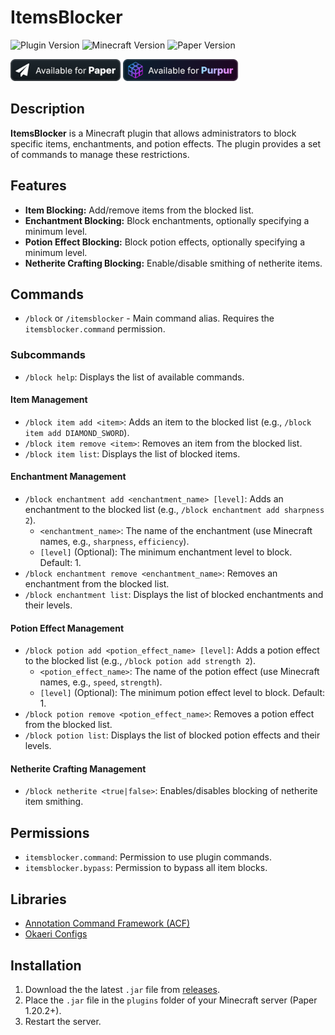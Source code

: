 # ItemsBlocker

![Plugin Version](https://img.shields.io/github/v/tag/flezeusz/ItemsBlocker?label=Version&color=green)
![Minecraft Version](https://img.shields.io/badge/Minecraft-1.20.2-orange.svg)
![Paper Version](https://img.shields.io/badge/Paper-1.20.2-blue.svg)

<a href="/#"><img src="https://raw.githubusercontent.com/intergrav/devins-badges/v2/assets/compact/supported/paper_46h.png" height="35"></a>
<a href="/#"><img src="https://raw.githubusercontent.com/intergrav/devins-badges/v2/assets/compact/supported/purpur_46h.png" height="35"></a>

## Description

**ItemsBlocker** is a Minecraft plugin that allows administrators to block specific items, enchantments, and potion effects. The plugin provides a set of commands to manage these restrictions.

## Features

* **Item Blocking:** Add/remove items from the blocked list.
* **Enchantment Blocking:** Block enchantments, optionally specifying a minimum level.
* **Potion Effect Blocking:** Block potion effects, optionally specifying a minimum level.
* **Netherite Crafting Blocking:** Enable/disable smithing of netherite items.

## Commands

* `/block` or `/itemsblocker` - Main command alias.  Requires the `itemsblocker.command` permission.

### Subcommands

* `/block help`: Displays the list of available commands.

#### Item Management

* `/block item add <item>`: Adds an item to the blocked list (e.g., `/block item add DIAMOND_SWORD`).
* `/block item remove <item>`: Removes an item from the blocked list.
* `/block item list`: Displays the list of blocked items.

#### Enchantment Management

* `/block enchantment add <enchantment_name> [level]`: Adds an enchantment to the blocked list (e.g., `/block enchantment add sharpness 2`).
    * `<enchantment_name>`: The name of the enchantment (use Minecraft names, e.g., `sharpness`, `efficiency`).
    * `[level]` (Optional): The minimum enchantment level to block. Default: 1.
* `/block enchantment remove <enchantment_name>`: Removes an enchantment from the blocked list.
* `/block enchantment list`: Displays the list of blocked enchantments and their levels.

#### Potion Effect Management

* `/block potion add <potion_effect_name> [level]`: Adds a potion effect to the blocked list (e.g., `/block potion add strength 2`).
    * `<potion_effect_name>`: The name of the potion effect (use Minecraft names, e.g., `speed`, `strength`).
    * `[level]` (Optional): The minimum potion effect level to block. Default: 1.
* `/block potion remove <potion_effect_name>`: Removes a potion effect from the blocked list.
* `/block potion list`: Displays the list of blocked potion effects and their levels.

#### Netherite Crafting Management

* `/block netherite <true|false>`: Enables/disables blocking of netherite item smithing.

## Permissions

* `itemsblocker.command`: Permission to use plugin commands.
* `itemsblocker.bypass`: Permission to bypass all item blocks.

## Libraries

* [Annotation Command Framework (ACF)](https://github.com/aikar/commands)
 * [Okaeri Configs](https://github.com/OkaeriPoland/okaeri-configs)

## Installation

1.  Download the the latest `.jar` file from [releases](https://github.com/flezeusz/ItemsBlocker/releases/latest).
2.  Place the `.jar` file in the `plugins` folder of your Minecraft server (Paper 1.20.2+).
3.  Restart the server.
